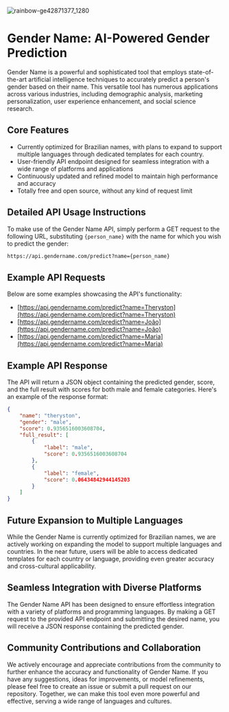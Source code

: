 ![rainbow-ge42871377_1280](https://github.com/Theryston/gender-name/assets/72868196/136e2a71-ee91-405a-820a-5b3f26cc3c90)

# Gender Name: AI-Powered Gender Prediction

Gender Name is a powerful and sophisticated tool that employs state-of-the-art artificial intelligence techniques to accurately predict a person's gender based on their name. This versatile tool has numerous applications across various industries, including demographic analysis, marketing personalization, user experience enhancement, and social science research.

## Core Features

- Currently optimized for Brazilian names, with plans to expand to support multiple languages through dedicated templates for each country.
- User-friendly API endpoint designed for seamless integration with a wide range of platforms and applications
- Continuously updated and refined model to maintain high performance and accuracy
- Totally free and open source, without any kind of request limit

## Detailed API Usage Instructions

To make use of the Gender Name API, simply perform a GET request to the following URL, substituting `{person_name}` with the name for which you wish to predict the gender:

```bash
https://api.gendername.com/predict?name={person_name}
```

## Example API Requests

Below are some examples showcasing the API's functionality:

- [https://api.gendername.com/predict?name=Theryston](https://api.gendername.com/predict?name=Theryston)
- [https://api.gendername.com/predict?name=João](https://api.gendername.com/predict?name=João)
- [https://api.gendername.com/predict?name=Maria](https://api.gendername.com/predict?name=Maria)

## Example API Response

The API will return a JSON object containing the predicted gender, score, and the full result with scores for both male and female categories. Here's an example of the response format:

```json
{
    "name": "theryston",
    "gender": "male",
    "score": 0.9356516003608704,
    "full_result": [
        {
            "label": "male",
            "score": 0.9356516003608704
        },
        {
            "label": "female",
            "score": 0.06434842944145203
        }
    ]
}
```

## Future Expansion to Multiple Languages

While the Gender Name is currently optimized for Brazilian names, we are actively working on expanding the model to support multiple languages and countries. In the near future, users will be able to access dedicated templates for each country or language, providing even greater accuracy and cross-cultural applicability.

## Seamless Integration with Diverse Platforms

The Gender Name API has been designed to ensure effortless integration with a variety of platforms and programming languages. By making a GET request to the provided API endpoint and submitting the desired name, you will receive a JSON response containing the predicted gender.

## Community Contributions and Collaboration

We actively encourage and appreciate contributions from the community to further enhance the accuracy and functionality of Gender Name. If you have any suggestions, ideas for improvements, or model refinements, please feel free to create an issue or submit a pull request on our repository. Together, we can make this tool even more powerful and effective, serving a wide range of languages and cultures.
